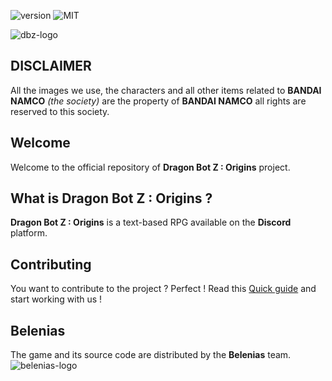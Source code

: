 ![version](https://img.shields.io/badge/version-2.1.1-orange.svg)
![MIT](https://img.shields.io/github/license/DrLarck/discordballz-origins)

![dbz-logo](https://i.imgur.com/8dDHHm7.png)


## DISCLAIMER
All the images we use, the characters and all other items related to **BANDAI NAMCO** *(the society)* are the property of **BANDAI NAMCO** all rights are reserved to this society.


## Welcome  
Welcome to the official repository of **Dragon Bot Z : Origins** project.

## What is Dragon Bot Z : Origins ?
**Dragon Bot Z : Origins** is a text-based RPG available on the **Discord** platform.

## Contributing
You want to contribute to the project ? Perfect ! Read this [Quick guide](CONTRIBUTE.md) and start working with us !


## Belenias

The game and its source code are distributed by the **Belenias** team.
![belenias-logo](https://i.imgur.com/9AeIsxu.png)
